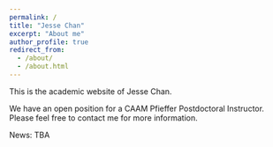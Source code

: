 ```yaml
---
permalink: /
title: "Jesse Chan"
excerpt: "About me"
author_profile: true
redirect_from: 
  - /about/
  - /about.html
---
```


This is the academic website of Jesse Chan.

We have an open position for a CAAM Pfieffer Postdoctoral Instructor. 
Please feel free to contact me for more information. 

News: TBA

